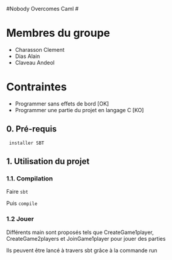#Nobody Overcomes Caml #

# Membres du groupe #
 - Charasson Clement
 - Dias Alain
 - Claveau Andeol


# Contraintes #
 - Programmer sans effets de bord [OK]
 - Programmer une partie du projet en langage C [KO]

## 0. Pré-requis ##
     installer SBT
     
## 1. Utilisation du projet ##

### 1.1. Compilation  ###

   Faire
		```sbt```

   Puis
    ```compile```

### 1.2 Jouer ###

   Différents main sont proposés tels que CreateGame1player, CreateGame2players et JoinGame1player pour jouer des parties

Ils peuvent être lancé à travers sbt grâce à la commande run
